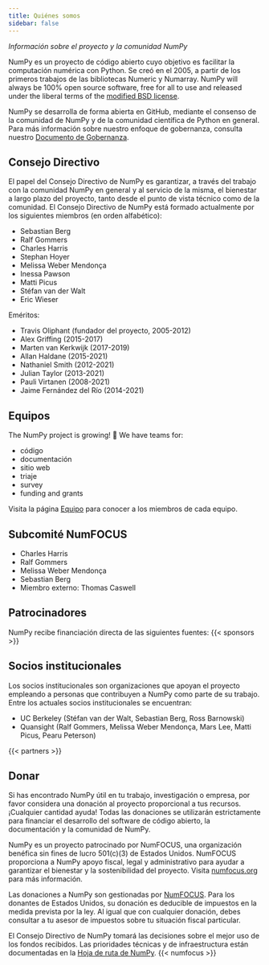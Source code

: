 ```yaml
---
title: Quiénes somos
sidebar: false
---
```


_Información sobre el proyecto y la comunidad NumPy_

NumPy es un proyecto de código abierto cuyo objetivo es facilitar la computación numérica con Python. Se creó en el 2005, a partir de los primeros trabajos de las bibliotecas Numeric y Numarray. NumPy will always be 100% open source software, free for all to use and released under the liberal terms of the [modified BSD license](https://github.com/numpy/numpy/blob/main/LICENSE.txt).

NumPy se desarrolla de forma abierta en GitHub, mediante el consenso de la comunidad de NumPy y de la comunidad científica de Python en general. Para más información sobre nuestro enfoque de gobernanza, consulta nuestro [Documento de Gobernanza](https://www.numpy.org/devdocs/dev/governance/index.html).


## Consejo Directivo

El papel del Consejo Directivo de NumPy es garantizar, a través del trabajo con la comunidad NumPy en general y al servicio de la misma, el bienestar a largo plazo del proyecto, tanto desde el punto de vista técnico como de la comunidad. El Consejo Directivo de NumPy está formado actualmente por los siguientes miembros (en orden alfabético):

- Sebastian Berg
- Ralf Gommers
- Charles Harris
- Stephan Hoyer
- Melissa Weber Mendonça
- Inessa Pawson
- Matti Picus
- Stéfan van der Walt
- Eric Wieser

Eméritos:

- Travis Oliphant (fundador del proyecto, 2005-2012)
- Alex Griffing (2015-2017)
- Marten van Kerkwijk (2017-2019)
- Allan Haldane (2015-2021)
- Nathaniel Smith (2012-2021)
- Julian Taylor (2013-2021)
- Pauli Virtanen (2008-2021)
- Jaime Fernández del Río (2014-2021)


## Equipos

The NumPy project is growing! &#127881; We have teams for:

- código
- documentación
- sitio web
- triaje
- survey
- funding and grants

Visita la página [Equipo](/gallery/team.html) para conocer a los miembros de cada equipo.

## Subcomité NumFOCUS

- Charles Harris
- Ralf Gommers
- Melissa Weber Mendonça
- Sebastian Berg
- Miembro externo: Thomas Caswell

## Patrocinadores

NumPy recibe financiación directa de las siguientes fuentes:
{{< sponsors >}}


## Socios institucionales

Los socios institucionales son organizaciones que apoyan el proyecto empleando a personas que contribuyen a NumPy como parte de su trabajo. Entre los actuales socios institucionales se encuentran:

- UC Berkeley (Stéfan van der Walt, Sebastian Berg, Ross Barnowski)
- Quansight (Ralf Gommers, Melissa Weber Mendonça, Mars Lee, Matti Picus, Pearu Peterson)

{{< partners >}}


## Donar

Si has encontrado NumPy útil en tu trabajo, investigación o empresa, por favor considera una donación al proyecto proporcional a tus recursos. ¡Cualquier cantidad ayuda! Todas las donaciones se utilizarán estrictamente para financiar el desarrollo del software de código abierto, la documentación y la comunidad de NumPy.

NumPy es un proyecto patrocinado por NumFOCUS, una organización benéfica sin fines de lucro 501(c)(3) de Estados Unidos. NumFOCUS proporciona a NumPy apoyo fiscal, legal y administrativo para ayudar a garantizar el bienestar y la sostenibilidad del proyecto. Visita [numfocus.org](https://numfocus.org) para más información.

Las donaciones a NumPy son gestionadas por [NumFOCUS](https://numfocus.org). Para los donantes de Estados Unidos, su donación es deducible de impuestos en la medida prevista por la ley. Al igual que con cualquier donación, debes consultar a tu asesor de impuestos sobre tu situación fiscal particular.

El Consejo Directivo de NumPy tomará las decisiones sobre el mejor uso de los fondos recibidos. Las prioridades técnicas y de infraestructura están documentadas en la [Hoja de ruta de NumPy](https://www.numpy.org/neps/index.html#roadmap).
{{< numfocus >}}
